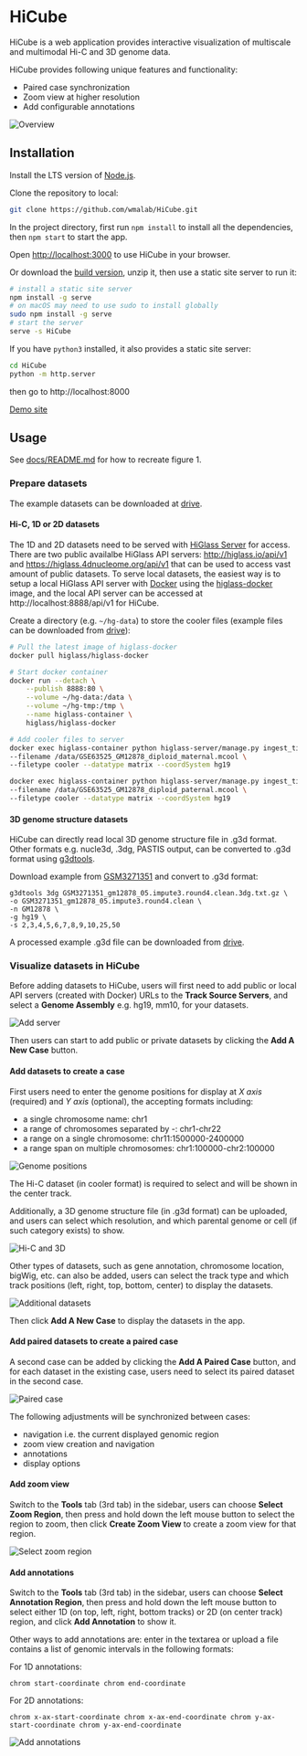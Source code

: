 # HiCube

HiCube is a web application provides interactive visualization of multiscale and multimodal Hi-C and 3D genome data. 

HiCube provides following unique features and functionality:

- Paired case synchronization
- Zoom view at higher resolution
- Add configurable annotations

![Overview](docs/img/figure-1.png)

## Installation

Install the LTS version of [Node.js](https://nodejs.org/en/download/).

Clone the repository to local:

```bash
git clone https://github.com/wmalab/HiCube.git
```

In the project directory, first run `npm install` to install all the dependencies, then `npm start` to start the app.

Open [http://localhost:3000](http://localhost:3000) to use HiCube in your browser.

Or download the [build version](https://drive.google.com/file/d/1Z-k3tGMK0_rlbONuqD-OUT6Wybnhq__g/view?usp=sharing), unzip it, then use a static site server to run it:

```bash
# install a static site server
npm install -g serve
# on macOS may need to use sudo to install globally
sudo npm install -g serve
# start the server
serve -s HiCube
```

If you have `python3` installed, it also provides a static site server:

```bash
cd HiCube
python -m http.server
```

then go to http://localhost:8000

[Demo site](https://hicube-86906.web.app/)

## Usage

See [docs/README.md](/docs/README.md) for how to recreate figure 1.

### Prepare datasets

The example datasets can be downloaded at [drive](https://drive.google.com/drive/folders/12_kfP9tELVEPKOw7ODgx8x2MVYUvi59T?usp=sharing).

#### Hi-C, 1D or 2D datasets

The 1D and 2D datasets need to be served with [HiGlass Server](https://github.com/higlass/higlass-server) for access. There are two public availalbe HiGlass API servers: http://higlass.io/api/v1 and https://higlass.4dnucleome.org/api/v1 that can be used to access vast amount of public datasets. 
To serve local datasets, the easiest way is to setup a local HiGlass API server with [Docker](https://www.docker.com/) using the [higlass-docker](https://github.com/higlass/higlass-docker) image, and the local API server can be accessed at http://localhost:8888/api/v1 for HiCube.

Create a directory (e.g. `~/hg-data`) to store the cooler files (example files can be downloaded from [drive](https://drive.google.com/drive/folders/12_kfP9tELVEPKOw7ODgx8x2MVYUvi59T?usp=sharing)):

```bash
# Pull the latest image of higlass-docker
docker pull higlass/higlass-docker

# Start docker container
docker run --detach \
	--publish 8888:80 \
	--volume ~/hg-data:/data \
	--volume ~/hg-tmp:/tmp \
	--name higlass-container \
	higlass/higlass-docker

# Add cooler files to server
docker exec higlass-container python higlass-server/manage.py ingest_tileset \
--filename /data/GSE63525_GM12878_diploid_maternal.mcool \
--filetype cooler --datatype matrix --coordSystem hg19

docker exec higlass-container python higlass-server/manage.py ingest_tileset \
--filename /data/GSE63525_GM12878_diploid_paternal.mcool \
--filetype cooler --datatype matrix --coordSystem hg19
```

#### 3D genome structure datasets

HiCube can directly read local 3D genome structure file in .g3d format. Other formats e.g. nucle3d, .3dg, PASTIS output, can be converted to .g3d format using [g3dtools](https://github.com/lidaof/g3d/tree/master/g3dtools). 

Download example from [GSM3271351](https://www.ncbi.nlm.nih.gov/geo/download/?acc=GSM3271351&format=file&file=GSM3271351%5Fgm12878%5F05%2Eimpute3%2Eround4%2Eclean%2E3dg%2Etxt%2Egz) and convert to .g3d format:

```
g3dtools 3dg GSM3271351_gm12878_05.impute3.round4.clean.3dg.txt.gz \
-o GSM3271351_gm12878_05.impute3.round4.clean \
-n GM12878 \
-g hg19 \
-s 2,3,4,5,6,7,8,9,10,25,50
```

A processed example .g3d file can be downloaded from [drive](https://drive.google.com/drive/folders/12_kfP9tELVEPKOw7ODgx8x2MVYUvi59T?usp=sharing).

### Visualize datasets in HiCube

Before adding datasets to HiCube, users will first need to add public or local API servers (created with Docker) URLs to the **Track Source Servers**, and select a **Genome Assembly** e.g. hg19, mm10, for your datasets. 

![Add server](docs/img/add-server.png)

Then users can start to add public or private datasets by clicking the **Add A New Case** button.

#### Add datasets to create a case

First users need to enter the genome positions for display at *X axis* (required) and *Y axis* (optional), the accepting formats including: 

- a single chromosome name: chr1
- a range of chromosomes separated by -: chr1-chr22
- a range on a single chromosome: chr11:1500000-2400000
- a range span on multiple chromosomes: chr1:100000-chr2:100000

![Genome positions](docs/img/genome-position.png)

The Hi-C dataset (in cooler format) is required to select and will be shown in the center track.

Additionally, a 3D genome structure file (in .g3d format) can be uploaded, and users can select which resolution, and which parental genome or cell (if such category exists) to show.

![Hi-C and 3D](docs/img/hic-3d.png)

Other types of datasets, such as gene annotation, chromosome location, bigWig, etc. can also be added, users can select the track type and which track positions (left, right, top, bottom, center) to display the datasets.

![Additional datasets](docs/img/additional-datasets.png)

Then click **Add A New Case** to display the datasets in the app.

#### Add paired datasets to create a paired case

A second case can be added by clicking the **Add A Paired Case** button, and for each dataset in the existing case, users need to select its paired dataset in the second case.

![Paired case](docs/img/paired-case.png)

The following adjustments will be synchronized between cases:

- navigation i.e. the current displayed genomic region
- zoom view creation and navigation
- annotations
- display options

#### Add zoom view

Switch to the **Tools** tab (3rd tab) in the sidebar, users can choose **Select Zoom Region**, then press and hold down the left mouse button to select the region to zoom, then click **Create Zoom View** to create a zoom view for that region.

![Select zoom region](docs/img/zoom-select.png)

#### Add annotations

Switch to the **Tools** tab (3rd tab) in the sidebar, users can choose **Select Annotation Region**, then press and hold down the left mouse button to select either 1D (on top, left, right, bottom tracks) or 2D (on center track) region, and click **Add Annotation** to show it.

Other ways to add annotations are: enter in the textarea or upload a file contains a list of genomic intervals in the following formats:

For 1D annotations:

```
chrom start-coordinate chrom end-coordinate
```

For 2D annotations:

```
chrom x-ax-start-coordinate chrom x-ax-end-coordinate chrom y-ax-start-coordinate chrom y-ax-end-coordinate
```

![Add annotations](docs/img/add-annotations.png)
